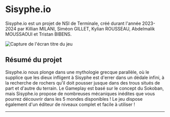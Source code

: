 # Sisyphe.io

Sisyphe.io est un projet de NSI de Terminale, créé durant l'année 2023-2024 par Killian MILANI, Siméon GILLET, Kylian ROUSSEAU, Abdelmalik MOUSSAOUI et Tristan BIBENS.

![Capture de l'écran titre du jeu](https://myoctocat.com/assets/images/base-octocat.svg)

## Résumé du projet

Sisyphe.io nous plonge dans une mythologie grecque parallèle, où le supplice que les dieux infligent à Sisyphe est d'errer dans un dédale infini, à la recherche de rochers qu'il doit pousser jusque dans des trous situés de part et d'autre du terrain. Le Gameplay est basé sur le concept du Sokoban, mais Sisyphe.io propose de nombreuses mécaniques inédites que vous pourrez découvrir dans les 5 mondes disponibles ! Le jeu dispose également d'un éditeur de niveaux complet et facile à utiliser !

------------------
